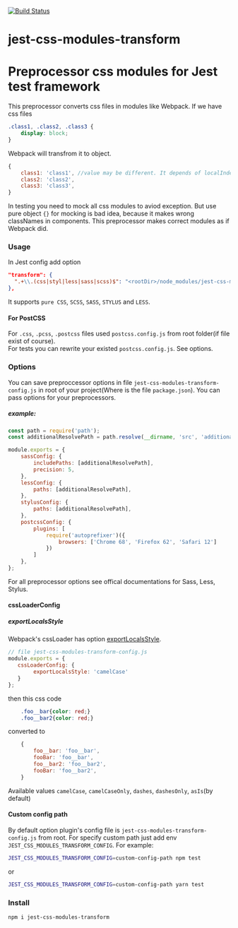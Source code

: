 [![Build Status](https://travis-ci.org/Connormiha/jest-css-modules-transform.svg?branch=master)](https://travis-ci.org/Connormiha/jest-css-modules-transform)

# jest-css-modules-transform
# Preprocessor css modules for Jest test framework
This preprocessor converts css files in modules like Webpack.
If we have css files
```css
.class1, .class2, .class3 {
    display: block;
}
```
Webpack will transfrom it to object.
```js
{
    class1: 'class1', //value may be different. It depends of localIndentName property
    class2: 'class2',
    class3: 'class3',
}
```

In testing you need to mock all css modules to aviod exception. But use pure object `{}` for mocking is bad idea, because it makes wrong classNames in components. This preprocessor makes correct modules as if Webpack did.

### Usage
In Jest config add option
```json
"transform": {
  ".+\\.(css|styl|less|sass|scss)$": "<rootDir>/node_modules/jest-css-modules-transform"
},
```

It supports `pure CSS`, `SCSS`, `SASS`, `STYLUS` and `LESS`.  

#### For PostCSS
For `.css`, `.pcss`, `.postcss` files used `postcss.config.js` from root folder(if file exist of course).  
For tests you can rewrite your existed `postcss.config.js`. See options.
### Options
You can save preproccessor options in file `jest-css-modules-transform-config.js` in root of your project(Where is the file `package.json`).
You can pass options for your preprocessors.
##### example:  
```js
const path = require('path');  
const additionalResolvePath = path.resolve(__dirname, 'src', 'additional_modules');

module.exports = {
    sassConfig: {
        includePaths: [additionalResolvePath],
        precision: 5,
    },
    lessConfig: {
        paths: [additionalResolvePath],
    },
    stylusConfig: {
        paths: [additionalResolvePath],
    },
    postcssConfig: {
        plugins: [
            require('autoprefixer')({
                browsers: ['Chrome 68', 'Firefox 62', 'Safari 12']
            })
        ]
    },
};
```
For all preprocessor options see offical documentations for Sass, Less, Stylus.

#### cssLoaderConfig
##### exportLocalsStyle
Webpack's cssLoader has option [exportLocalsStyle](https://github.com/webpack-contrib/css-loader#exportlocalsstyle).
```js
// file jest-css-modules-transform-config.js
module.exports = {
   cssLoaderConfig: {
        exportLocalsStyle: 'camelCase'
   }
};
```
then this css code
```css
    .foo__bar{color: red;}
    .foo__bar2{color: red;}
```
converted to
```js
    {
        foo__bar: 'foo__bar',
        fooBar: 'foo__bar',
        foo__bar2: 'foo__bar2',
        fooBar: 'foo__bar2',
    }
```
Available values `camelCase`, `camelCaseOnly`, `dashes`, `dashesOnly`, `asIs`(by default)

#### Custom config path
By default option plugin's config file is `jest-css-modules-transform-config.js` from root. For specify custom path just add env `JEST_CSS_MODULES_TRANSFORM_CONFIG`. For example:
```bash
JEST_CSS_MODULES_TRANSFORM_CONFIG=custom-config-path npm test
```
or
```bash
JEST_CSS_MODULES_TRANSFORM_CONFIG=custom-config-path yarn test
```
### Install
```
npm i jest-css-modules-transform
```
